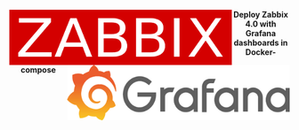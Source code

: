 <p>
  <img width="400" height="100" align="left" src="https://github.com/moovs/zabbix-grafana/blob/master/src/zabbixlogo.png">
  <p align="right">
  <img width="400" height="100" align="right" src="https://github.com/moovs/zabbix-grafana/blob/master/src/grafanalogoo.png">
</p>
<p align="center">
  <b>Deploy Zabbix 4.0 with Grafana dashboards in Docker-compose</b>
</p>
